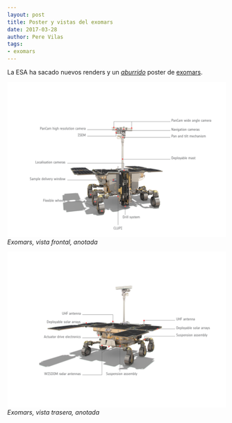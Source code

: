 ```yaml
---
layout: post
title: Poster y vistas del exomars
date: 2017-03-28
author: Pere Vilas
tags:
- exomars
---
```


La ESA ha sacado nuevos renders y un *[aburrido](http://www.esa.int/spaceinimages/Images/2017/03/ExoMars_poster)* poster de [exomars](http://exploration.esa.int/mars/48088-mission-overview/).

![Exomars, vista frontal, anotada](/images/ExoMars_rover_front_view_annotated.jpg)
*Exomars, vista frontal, anotada*

![Exomars, vista trasera, anotada](/images/ExoMars_rover_rear_view_annotated.jpg)
*Exomars, vista trasera, anotada*

